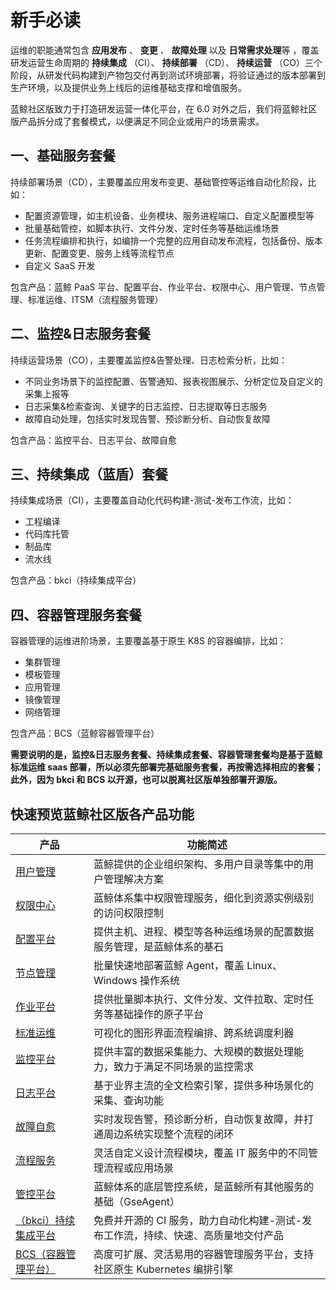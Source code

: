 # 新手必读

运维的职能通常包含 **应用发布** 、 **变更** 、 **故障处理** 以及 **日常需求处理**等 ，覆盖研发运营生命周期的 **持续集成** （CI）、 **持续部署** （CD）、 **持续运营** （CO）三个阶段，从研发代码构建到产物包交付再到测试环境部署，将验证通过的版本部署到生产环境，以及提供业务上线后的运维基础支撑和增值服务。

蓝鲸社区版致力于打造研发运营一体化平台，在 6.0 对外之后，我们将蓝鲸社区版产品拆分成了套餐模式，以便满足不同企业或用户的场景需求。

## 一、基础服务套餐

持续部署场景（CD），主要覆盖应用发布变更、基础管控等运维自动化阶段，比如：
- 配置资源管理，如主机设备、业务模块、服务进程端口、自定义配置模型等
- 批量基础管控，如脚本执行、文件分发、定时任务等基础运维场景
- 任务流程编排和执行，如编排一个完整的应用自动发布流程，包括备份、版本更新、配置变更、服务上线等流程节点
- 自定义 SaaS 开发

包含产品：蓝鲸 PaaS 平台、配置平台、作业平台、权限中心、用户管理、节点管理、标准运维、ITSM（流程服务管理）

## 二、监控&日志服务套餐

持续运营场景（CO），主要覆盖监控&告警处理、日志检索分析，比如：
- 不同业务场景下的监控配置、告警通知、报表视图展示、分析定位及自定义的采集上报等
- 日志采集&检索查询、关键字的日志监控、日志提取等日志服务
- 故障自动处理，包括实时发现告警、预诊断分析、自动恢复故障

包含产品：监控平台、日志平台、故障自愈

## 三、持续集成（蓝盾）套餐

持续集成场景（CI），主要覆盖自动化代码构建-测试-发布工作流，比如：

- 工程编译
- 代码库托管
- 制品库
- 流水线

包含产品：bkci（持续集成平台）

## 四、容器管理服务套餐

容器管理的运维进阶场景，主要覆盖基于原生 K8S 的容器编排，比如：

- 集群管理
- 模板管理
- 应用管理
- 镜像管理
- 网络管理

包含产品：BCS（蓝鲸容器管理平台）

**需要说明的是，监控&日志服务套餐、持续集成套餐、容器管理套餐均是基于蓝鲸标准运维 saas 部署，所以必须先部署完基础服务套餐，再按需选择相应的套餐；此外，因为 bkci 和 BCS 以开源，也可以脱离社区版单独部署开源版。**

## 快速预览蓝鲸社区版各产品功能

| 产品                                                         | 功能简述                                                     |
| ------------------------------------------------------------ | ------------------------------------------------------------ |
| [用户管理](https://bk.tencent.com/docs/markdown/用户管理/产品白皮书/产品简介/README.md) | 蓝鲸提供的企业组织架构、多用户目录等集中的用户管理解决方案   |
| [权限中心](https://bk.tencent.com/docs/markdown/权限中心/产品白皮书/产品简介/README.md) | 蓝鲸体系集中权限管理服务，细化到资源实例级别的访问权限控制   |
| [配置平台](https://bk.tencent.com/docs/markdown/配置平台/产品白皮书/产品简介/Overview.md) | 提供主机、进程、模型等各种运维场景的配置数据服务管理，是蓝鲸体系的基石 |
| [节点管理](https://bk.tencent.com/docs/markdown/节点管理/产品白皮书/Introduce/Overview.md) | 批量快速地部署蓝鲸 Agent，覆盖 Linux、Windows 操作系统       |
| [作业平台](https://bk.tencent.com/docs/markdown/作业平台/产品白皮书/Introduction/What-is-Job.md) | 提供批量脚本执行、文件分发、文件拉取、定时任务等基础操作的原子平台 |
| [标准运维](https://bk.tencent.com/docs/markdown/标准运维/产品白皮书/产品简介/README.md) | 可视化的图形界面流程编排、跨系统调度利器                     |
| [监控平台](https://bk.tencent.com/docs/markdown/监控平台/产品白皮书/intro/README.md) | 提供丰富的数据采集能力、大规模的数据处理能力，致力于满足不同场景的监控需求 |
| [日志平台](https://bk.tencent.com/docs/markdown/日志平台/产品白皮书/intro/README.md) | 基于业界主流的全文检索引擎，提供多种场景化的采集、查询功能   |
| [故障自愈](https://bk.tencent.com/docs/markdown/故障自愈/产品白皮书/Intro/README.md) | 实时发现告警，预诊断分析，自动恢复故障，并打通周边系统实现整个流程的闭环 |
| [流程服务](https://bk.tencent.com/docs/markdown/流程服务/产品白皮书/产品简介/README.md) | 灵活自定义设计流程模块，覆盖 IT 服务中的不同管理流程或应用场景 |
| [管控平台](https://bk.tencent.com/docs/markdown/管控平台/产品白皮书/产品简介/README.md) | 蓝鲸体系的底层管控系统，是蓝鲸所有其他服务的基础（GseAgent） |
| [（bkci）持续集成平台](https://bk.tencent.com/docs/markdown/持续集成平台/产品白皮书/产品简介/README.md) | 免费并开源的 CI 服务，助力自动化构建-测试-发布工作流，持续、快速、高质量地交付产品 |
| [BCS（容器管理平台）](https://bk.tencent.com/docs/markdown/容器管理平台/产品白皮书/Introduction/README.md) | 高度可扩展、灵活易用的容器管理服务平台，支持社区原生 Kubernetes 编排引擎 |

